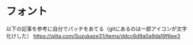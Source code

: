 # フォント

以下の記事を参考に自分でパッチをあてる（gitにあるのは一部アイコンが文字化けした）
https://qiita.com/Suzukaze31/items/ddcc6d9a0a9da19f6ee3
